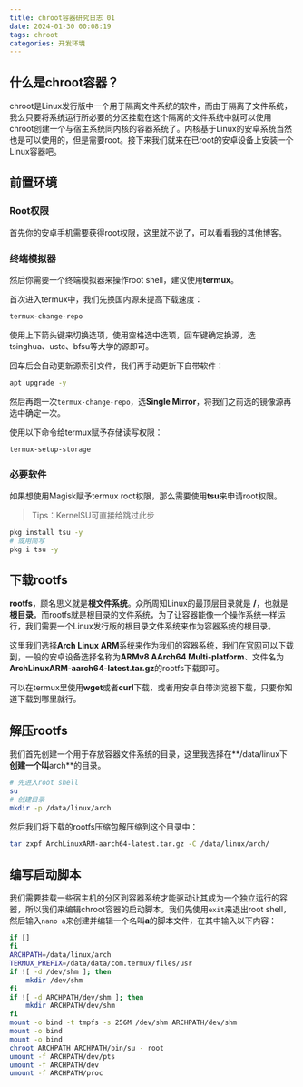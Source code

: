 ```yaml
---
title: chroot容器研究日志 01
date: 2024-01-30 00:08:19
tags: chroot
categories: 开发环境
---
```


## 什么是chroot容器？

chroot是Linux发行版中一个用于隔离文件系统的软件，而由于隔离了文件系统，我么只要将系统运行所必要的分区挂载在这个隔离的文件系统中就可以使用chroot创建一个与宿主系统同内核的容器系统了。内核基于Linux的安卓系统当然也是可以使用的，但是需要root。接下来我们就来在已root的安卓设备上安装一个Linux容器吧。

## 前置环境

### Root权限

首先你的安卓手机需要获得root权限，这里就不说了，可以看看我的其他博客。

### 终端模拟器

然后你需要一个终端模拟器来操作root shell，建议使用**termux**。

首次进入termux中，我们先换国内源来提高下载速度：

```bash
termux-change-repo
```

使用上下箭头键来切换选项，使用空格选中选项，回车键确定换源，选tsinghua、ustc、bfsu等大学的源即可。

回车后会自动更新源索引文件，我们再手动更新下自带软件：

```bash
apt upgrade -y
```

然后再跑一次`termux-change-repo`，选**Single Mirror**，将我们之前选的镜像源再选中确定一次。

使用以下命令给termux赋予存储读写权限：

```bash
termux-setup-storage
```

### 必要软件

如果想使用Magisk赋予termux root权限，那么需要使用**tsu**来申请root权限。

> Tips：KernelSU可直接给跳过此步

```bash
pkg install tsu -y
# 或用简写
pkg i tsu -y
```

## 下载rootfs

**rootfs**，顾名思义就是**根文件系统**。众所周知Linux的最顶层目录就是 **/**，也就是**根目录**，而rootfs就是根目录的文件系统，为了让容器能像一个操作系统一样运行，我们需要一个Linux发行版的根目录文件系统来作为容器系统的根目录。

这里我们选择**Arch Linux ARM**系统来作为我们的容器系统，我们在[官网](https://archlinuxarm.org/about/downloads)可以下载到，一般的安卓设备选择名称为**ARMv8 AArch64 Multi-platform**、文件名为	**ArchLinuxARM-aarch64-latest.tar.gz**的rootfs下载即可。

可以在termux里使用**wget**或者**curl**下载，或者用安卓自带浏览器下载，只要你知道下载到哪里就行。

## 解压rootfs

我们首先创建一个用于存放容器文件系统的目录，这里我选择在**/data/linux下**创建一个叫**arch**的目录。

```bash
# 先进入root shell
su
# 创建目录
mkdir -p /data/linux/arch
```

然后我们将下载的rootfs压缩包解压缩到这个目录中：

```bash
tar zxpf ArchLinuxARM-aarch64-latest.tar.gz -C /data/linux/arch/
```

## 编写启动脚本

我们需要挂载一些宿主机的分区到容器系统才能驱动让其成为一个独立运行的容器，所以我们来编辑chroot容器的启动脚本。我们先使用`exit`来退出root shell，然后输入`nano a`来创建并编辑一个名叫**a**的脚本文件，在其中输入以下内容：

```bash
if []
fi
ARCHPATH=/data/linux/arch
TERMUX_PREFIX=/data/data/com.termux/files/usr
if ![ -d /dev/shm ]; then
    mkdir /dev/shm
fi
if ![ -d ARCHPATH/dev/shm ]; then
    mkdir ARCHPATH/dev/shm
fi
mount -o bind -t tmpfs -s 256M /dev/shm ARCHPATH/dev/shm
mount -o bind 
mount -o bind 
chroot ARCHPATH ARCHPATH/bin/su - root
umount -f ARCHPATH/dev/pts
umount -f ARCHPATH/dev
umount -f ARCHPATH/proc
```